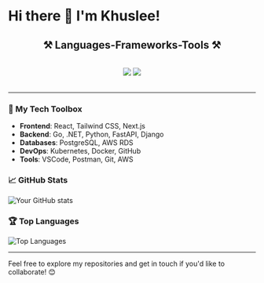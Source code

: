 # Hi there 👋 I'm Khuslee!

<h2 align="center">⚒️ Languages-Frameworks-Tools ⚒️</h2> 
<br/> 
<div align="center">     
    <img src="https://skillicons.dev/icons?i=react,vscode,github,kubernetes,docker,tailwind,git,eclipse,linux,postgres,postman" />     
    <img src="https://skillicons.dev/icons?i=aws,python,javascript,typescript,cs,dotnet,go,java,nextjs,django,fastapi" /><br> 
</div> 
<br/>

---

### 🔧 My Tech Toolbox
- **Frontend**: React, Tailwind CSS, Next.js
- **Backend**: Go, .NET, Python, FastAPI, Django
- **Databases**: PostgreSQL, AWS RDS
- **DevOps**: Kubernetes, Docker, GitHub
- **Tools**: VSCode, Postman, Git, AWS

### 📈 GitHub Stats
![Your GitHub stats](https://github-readme-stats.vercel.app/api?username=huslee17&show_icons=true&theme=radical)

### 🏆 Top Languages
![Top Languages](https://github-readme-stats.vercel.app/api/top-langs/?username=huslee17&hide=html,css&layout=compact&theme=radical)

---

Feel free to explore my repositories and get in touch if you'd like to collaborate! 😊
